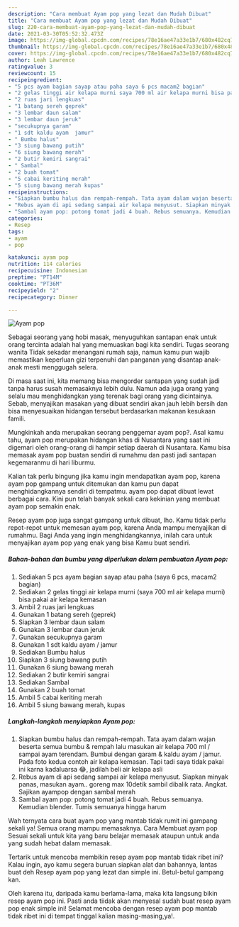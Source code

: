 ```yaml
---
description: "Cara membuat Ayam pop yang lezat dan Mudah Dibuat"
title: "Cara membuat Ayam pop yang lezat dan Mudah Dibuat"
slug: 220-cara-membuat-ayam-pop-yang-lezat-dan-mudah-dibuat
date: 2021-03-30T05:52:32.473Z
image: https://img-global.cpcdn.com/recipes/78e16ae47a33e1b7/680x482cq70/ayam-pop-foto-resep-utama.jpg
thumbnail: https://img-global.cpcdn.com/recipes/78e16ae47a33e1b7/680x482cq70/ayam-pop-foto-resep-utama.jpg
cover: https://img-global.cpcdn.com/recipes/78e16ae47a33e1b7/680x482cq70/ayam-pop-foto-resep-utama.jpg
author: Leah Lawrence
ratingvalue: 3
reviewcount: 15
recipeingredient:
- "5 pcs ayam bagian sayap atau paha saya 6 pcs macam2 bagian"
- "2 gelas tinggi air kelapa murni saya 700 ml air kelapa murni bisa pakai air kelapa kemasan"
- "2 ruas jari lengkuas"
- "1 batang sereh geprek"
- "3 lembar daun salam"
- "3 lembar daun jeruk"
- "secukupnya garam"
- "1 sdt kaldu ayam  jamur"
- " Bumbu halus"
- "3 siung bawang putih"
- "6 siung bawang merah"
- "2 butir kemiri sangrai"
- " Sambal"
- "2 buah tomat"
- "5 cabai keriting merah"
- "5 siung bawang merah kupas"
recipeinstructions:
- "Siapkan bumbu halus dan rempah-rempah. Tata ayam dalam wajan beserta semua bumbu &amp; rempah lalu masukan air kelapa 700 ml / sampai ayam terendam. Bumbui dengan garam &amp; kaldu ayam / jamur. Pada foto kedua contoh air kelapa kemasan. Tapi tadi saya tidak pakai ini karna kadaluarsa 😂, jadilah beli air kelapa asli"
- "Rebus ayam di api sedang sampai air kelapa menyusut. Siapkan minyak panas, masukan ayam.. goreng max 10detik sambil dibalik rata. Angkat. Sajikan ayampop dengan sambal merah"
- "Sambal ayam pop: potong tomat jadi 4 buah. Rebus semuanya. Kemudian blender. Tumis semuanya hingga harum"
categories:
- Resep
tags:
- ayam
- pop

katakunci: ayam pop 
nutrition: 114 calories
recipecuisine: Indonesian
preptime: "PT14M"
cooktime: "PT36M"
recipeyield: "2"
recipecategory: Dinner

---
```



![Ayam pop](https://img-global.cpcdn.com/recipes/78e16ae47a33e1b7/680x482cq70/ayam-pop-foto-resep-utama.jpg)

Sebagai seorang yang hobi masak, menyuguhkan santapan enak untuk orang tercinta adalah hal yang memuaskan bagi kita sendiri. Tugas seorang  wanita Tidak sekadar menangani rumah saja, namun kamu pun wajib memastikan keperluan gizi terpenuhi dan panganan yang disantap anak-anak mesti menggugah selera.

Di masa  saat ini, kita memang bisa mengorder santapan yang sudah jadi tanpa harus susah memasaknya lebih dulu. Namun ada juga orang yang selalu mau menghidangkan yang terenak bagi orang yang dicintainya. Sebab, menyajikan masakan yang dibuat sendiri akan jauh lebih bersih dan bisa menyesuaikan hidangan tersebut berdasarkan makanan kesukaan famili. 



Mungkinkah anda merupakan seorang penggemar ayam pop?. Asal kamu tahu, ayam pop merupakan hidangan khas di Nusantara yang saat ini digemari oleh orang-orang di hampir setiap daerah di Nusantara. Kamu bisa memasak ayam pop buatan sendiri di rumahmu dan pasti jadi santapan kegemaranmu di hari liburmu.

Kalian tak perlu bingung jika kamu ingin mendapatkan ayam pop, karena ayam pop gampang untuk ditemukan dan kamu pun dapat menghidangkannya sendiri di tempatmu. ayam pop dapat dibuat lewat berbagai cara. Kini pun telah banyak sekali cara kekinian yang membuat ayam pop semakin enak.

Resep ayam pop juga sangat gampang untuk dibuat, lho. Kamu tidak perlu repot-repot untuk memesan ayam pop, karena Anda mampu menyajikan di rumahmu. Bagi Anda yang ingin menghidangkannya, inilah cara untuk menyajikan ayam pop yang enak yang bisa Kamu buat sendiri.

<!--inarticleads1-->

##### Bahan-bahan dan bumbu yang diperlukan dalam pembuatan Ayam pop:

1. Sediakan 5 pcs ayam bagian sayap atau paha (saya 6 pcs, macam2 bagian)
1. Sediakan 2 gelas tinggi air kelapa murni (saya 700 ml air kelapa murni) bisa pakai air kelapa kemasan
1. Ambil 2 ruas jari lengkuas
1. Gunakan 1 batang sereh (geprek)
1. Siapkan 3 lembar daun salam
1. Gunakan 3 lembar daun jeruk
1. Gunakan secukupnya garam
1. Gunakan 1 sdt kaldu ayam / jamur
1. Sediakan  Bumbu halus
1. Siapkan 3 siung bawang putih
1. Gunakan 6 siung bawang merah
1. Sediakan 2 butir kemiri sangrai
1. Sediakan  Sambal
1. Gunakan 2 buah tomat
1. Ambil 5 cabai keriting merah
1. Ambil 5 siung bawang merah, kupas




<!--inarticleads2-->

##### Langkah-langkah menyiapkan Ayam pop:

1. Siapkan bumbu halus dan rempah-rempah. Tata ayam dalam wajan beserta semua bumbu &amp; rempah lalu masukan air kelapa 700 ml / sampai ayam terendam. Bumbui dengan garam &amp; kaldu ayam / jamur. Pada foto kedua contoh air kelapa kemasan. Tapi tadi saya tidak pakai ini karna kadaluarsa 😂, jadilah beli air kelapa asli
1. Rebus ayam di api sedang sampai air kelapa menyusut. Siapkan minyak panas, masukan ayam.. goreng max 10detik sambil dibalik rata. Angkat. Sajikan ayampop dengan sambal merah
1. Sambal ayam pop: potong tomat jadi 4 buah. Rebus semuanya. Kemudian blender. Tumis semuanya hingga harum




Wah ternyata cara buat ayam pop yang mantab tidak rumit ini gampang sekali ya! Semua orang mampu memasaknya. Cara Membuat ayam pop Sesuai sekali untuk kita yang baru belajar memasak ataupun untuk anda yang sudah hebat dalam memasak.

Tertarik untuk mencoba membikin resep ayam pop mantab tidak ribet ini? Kalau ingin, ayo kamu segera buruan siapkan alat dan bahannya, lantas buat deh Resep ayam pop yang lezat dan simple ini. Betul-betul gampang kan. 

Oleh karena itu, daripada kamu berlama-lama, maka kita langsung bikin resep ayam pop ini. Pasti anda tiidak akan menyesal sudah buat resep ayam pop enak simple ini! Selamat mencoba dengan resep ayam pop mantab tidak ribet ini di tempat tinggal kalian masing-masing,ya!.

